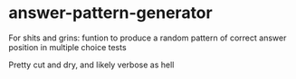 # answer-pattern-generator
For shits and grins: funtion to produce a random pattern of correct answer position in multiple choice tests

Pretty cut and dry, and likely verbose as hell
